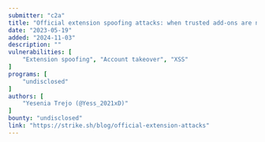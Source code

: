 ```yaml
---
submitter: "c2a"
title: "Official extension spoofing attacks: when trusted add-ons are not so trusted"
date: "2023-05-19"
added: "2024-11-03"
description: ""
vulnerabilities: [
    "Extension spoofing", "Account takeover", "XSS"
]
programs: [
    "undisclosed"
]
authors: [
    "Yesenia Trejo (@Yess_2021xD)"
]
bounty: "undisclosed"
link: "https://strike.sh/blog/official-extension-attacks"
---
```




